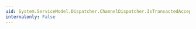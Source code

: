```yaml
---
uid: System.ServiceModel.Dispatcher.ChannelDispatcher.IsTransactedAccept
internalonly: False
---
```


